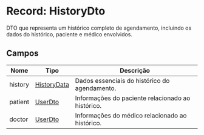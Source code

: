 <h1>Record: HistoryDto</h1>
<p>DTO que representa um histórico completo de agendamento, incluindo os dados do histórico, paciente e médico envolvidos.</p>

<h2>Campos</h2>
<table>
  <thead>
    <tr>
      <th>Nome</th>
      <th>Tipo</th>
      <th>Descrição</th>
    </tr>
  </thead>
  <tbody>
    <tr>
      <td>history</td>
      <td><a href="#HistoryData">HistoryData</a></td>
      <td>Dados essenciais do histórico do agendamento.</td>
    </tr>
    <tr>
      <td>patient</td>
      <td><a href="#UserDto">UserDto</a></td>
      <td>Informações do paciente relacionado ao histórico.</td>
    </tr>
    <tr>
      <td>doctor</td>
      <td><a href="#UserDto">UserDto</a></td>
      <td>Informações do médico relacionado ao histórico.</td>
    </tr>
  </tbody>
</table>
